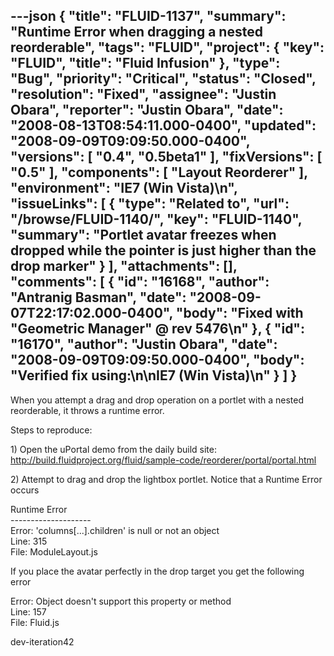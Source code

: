 ---json
{
  "title": "FLUID-1137",
  "summary": "Runtime Error when dragging a nested reorderable",
  "tags": "FLUID",
  "project": {
    "key": "FLUID",
    "title": "Fluid Infusion"
  },
  "type": "Bug",
  "priority": "Critical",
  "status": "Closed",
  "resolution": "Fixed",
  "assignee": "Justin Obara",
  "reporter": "Justin Obara",
  "date": "2008-08-13T08:54:11.000-0400",
  "updated": "2008-09-09T09:09:50.000-0400",
  "versions": [
    "0.4",
    "0.5beta1"
  ],
  "fixVersions": [
    "0.5"
  ],
  "components": [
    "Layout Reorderer"
  ],
  "environment": "IE7 (Win Vista)\n",
  "issueLinks": [
    {
      "type": "Related to",
      "url": "/browse/FLUID-1140/",
      "key": "FLUID-1140",
      "summary": "Portlet avatar freezes when dropped while the pointer is just higher than the drop marker"
    }
  ],
  "attachments": [],
  "comments": [
    {
      "id": "16168",
      "author": "Antranig Basman",
      "date": "2008-09-07T22:17:02.000-0400",
      "body": "Fixed with \"Geometric Manager\" @ rev 5476\n"
    },
    {
      "id": "16170",
      "author": "Justin Obara",
      "date": "2008-09-09T09:09:50.000-0400",
      "body": "Verified fix using:\n\nIE7 (Win Vista)\n"
    }
  ]
}
---
When you attempt a drag and drop operation on a portlet with a nested reorderable, it throws a runtime error.

Steps to reproduce:

1\) Open the uPortal demo from the daily build site:\
<http://build.fluidproject.org/fluid/sample-code/reorderer/portal/portal.html>

2\) Attempt to drag and drop the lightbox portlet. Notice that a Runtime Error occurs

Runtime Error\
\--------------------
\
Error: 'columns\[...].children' is null or not an object\
Line: 315\
File: ModuleLayout.js

If you place the avatar perfectly in the drop target you get the following error

Error: Object doesn't support this property or method\
Line: 157\
File: Fluid.js

dev-iteration42

        